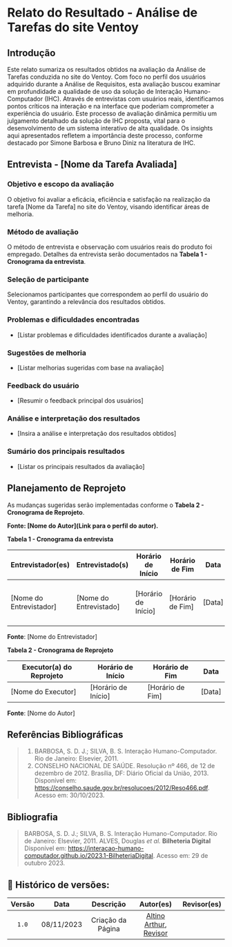 # Relato do Resultado - Análise de Tarefas do site Ventoy

## Introdução

Este relato sumariza os resultados obtidos na avaliação da Análise de Tarefas conduzida no site do Ventoy. Com foco no perfil dos usuários adquirido durante a Análise de Requisitos, esta avaliação buscou examinar em profundidade a qualidade de uso da solução de Interação Humano-Computador (IHC). Através de entrevistas com usuários reais, identificamos pontos críticos na interação e na interface que poderiam comprometer a experiência do usuário. Este processo de avaliação dinâmica permitiu um julgamento detalhado da solução de IHC proposta, vital para o desenvolvimento de um sistema interativo de alta qualidade. Os insights aqui apresentados refletem a importância deste processo, conforme destacado por Simone Barbosa e Bruno Diniz na literatura de IHC.

## Entrevista - [Nome da Tarefa Avaliada]

### Objetivo e escopo da avaliação

O objetivo foi avaliar a eficácia, eficiência e satisfação na realização da tarefa [Nome da Tarefa] no site do Ventoy, visando identificar áreas de melhoria.

### Método de avaliação

O método de entrevista e observação com usuários reais do produto foi empregado. Detalhes da entrevista serão documentados na **Tabela 1 - Cronograma da entrevista**.

### Seleção de participante

Selecionamos participantes que correspondem ao perfil do usuário do Ventoy, garantindo a relevância dos resultados obtidos.

### Problemas e dificuldades encontradas

- [Listar problemas e dificuldades identificados durante a avaliação]

### Sugestões de melhoria

- [Listar melhorias sugeridas com base na avaliação]

### Feedback do usuário

- [Resumir o feedback principal dos usuários]

### Análise e interpretação dos resultados

- [Insira a análise e interpretação dos resultados obtidos]

### Sumário dos principais resultados

- [Listar os principais resultados da avaliação]

## Planejamento de Reprojeto

As mudanças sugeridas serão implementadas conforme o **Tabela 2 - Cronograma de Reprojeto**.

**Fonte: [Nome do Autor](Link para o perfil do autor).**

**Tabela 1 - Cronograma da entrevista**

| Entrevistador(es) | Entrevistado(s) | Horário de Início | Horário de Fim | Data | Local |
| ----------------- | --------------- | ----------------- | -------------- | ---- | ------ |
| [Nome do Entrevistador] | [Nome do Entrevistado] | [Horário de Início] | [Horário de Fim] | [Data] | [Plataforma de realização da entrevista] |

**Fonte**: [Nome do Entrevistador]

**Tabela 2 - Cronograma de Reprojeto**

| Executor(a) do Reprojeto | Horário de Início | Horário de Fim | Data |
| ------------------------ | ----------------- | -------------- | ---- |
| [Nome do Executor]       | [Horário de Início] | [Horário de Fim] | [Data] |

**Fonte**: [Nome do Autor]

## Referências Bibliográficas

> 1. BARBOSA, S. D. J.; SILVA, B. S. Interação Humano-Computador. Rio de Janeiro: Elsevier, 2011.
> 2. CONSELHO NACIONAL DE SAÚDE. Resolução nº 466, de 12 de dezembro de 2012. Brasília, DF: Diário Oficial da União, 2013. Disponível em: <https://conselho.saude.gov.br/resolucoes/2012/Reso466.pdf>. Acesso em: 30/10/2023.

## Bibliografia

> BARBOSA, S. D. J.; SILVA, B. S. Interação Humano-Computador. Rio de Janeiro: Elsevier, 2011.
> ALVES, Douglas *et al.* **Bilheteria Digital** Disponível em: <https://interacao-humano-computador.github.io/2023.1-BilheteriaDigital>. Acesso em: 29 de outubro 2023.

## 📑 Histórico de versões:

 Versão  |    Data    |        Descrição|Autor(es)|      Revisor(es)                   
 :-----: | :--------: | :-------------: | :-------------------: | :------: 
  `1.0`  | 08/11/2023 |Criação da Página| [Altino Arthur](https://github.com/arthurrochamoreira), [Revisor](https://github.com/) 
